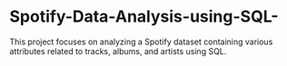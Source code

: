 # Spotify-Data-Analysis-using-SQL-
This project focuses on analyzing a Spotify dataset containing various attributes related to tracks, albums, and artists using SQL. 
